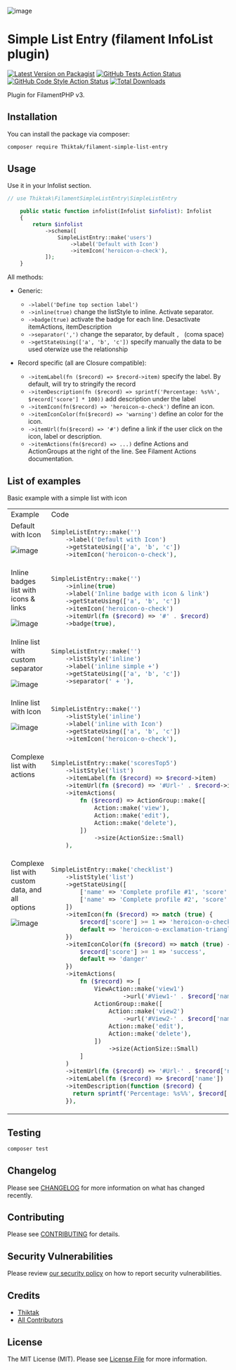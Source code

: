 ![image](https://github.com/Thiktak/filament-simple-list-entry/assets/1201486/4744075f-944e-493d-8df9-4ccbffb80446)


# Simple List Entry (filament InfoList plugin)

[![Latest Version on Packagist](https://img.shields.io/packagist/v/Thiktak/filament-simple-list-entry.svg?style=flat-square)](https://packagist.org/packages/Thiktak/filament-simple-list-entry)
[![GitHub Tests Action Status](https://img.shields.io/github/actions/workflow/status/Thiktak/filament-simple-list-entry/run-tests.yml?branch=main&label=tests&style=flat-square)](https://github.com/Thiktak/filament-simple-list-entry/actions?query=workflow%3Arun-tests+branch%3Amain)
[![GitHub Code Style Action Status](https://img.shields.io/github/actions/workflow/status/Thiktak/filament-simple-list-entry/fix-php-code-style-issues.yml?branch=main&label=code%20style&style=flat-square)](https://github.com/Thiktak/filament-simple-list-entry/actions?query=workflow%3A"Fix+PHP+code+style+issues"+branch%3Amain)
[![Total Downloads](https://img.shields.io/packagist/dt/Thiktak/filament-simple-list-entry.svg?style=flat-square)](https://packagist.org/packages/Thiktak/filament-simple-list-entry)


Plugin for FilamentPHP v3.


## Installation

You can install the package via composer:

```bash
composer require Thiktak/filament-simple-list-entry
```

## Usage

Use it in your Infolist section.

```php
// use Thiktak\FilamentSimpleListEntry\SimpleListEntry

    public static function infolist(Infolist $infolist): Infolist
    {
        return $infolist
            ->schema([
                SimpleListEntry::make('users')
                    ->label('Default with Icon')
                    ->itemIcon('heroicon-o-check'),
            ]);
    }
```

All methods:

* Generic:
    * ```->label('Define top section label')```
    * ```->inline(true)``` change the listStyle to inline. Activate separator.
    * ```->badge(true)``` activate the badge for each line. Desactivate itemActions, itemDescription
    * ```->separator(',')``` change the separator, by default ```, ``` (coma space)
    * ```->getStateUsing(['a', 'b', 'c'])``` specify manually the data to be used oterwize use the relationship

* Record specific (all are Closure compatible):
    * ```->itemLabel(fn ($record) => $record->item)``` specify the label. By default, will try to stringify the record
    * ```->itemDescription(fn ($record) => sprintf('Percentage: %s%%', $record['score'] * 100))``` add description under the label
    * ```->itemIcon(fn($record) => 'heroicon-o-check')``` define an icon.
    * ```->itemIconColor(fn($record) => 'warning')``` define an color for the icon.
    * ```->itemUrl(fn($record) => '#')``` define a link if the user click on the icon, label or description.
    * ```->itemActions(fn($record) => ...)``` define Actions and ActionGroups at the right of the line. See Filament Actions documentation.

## List of examples

Basic example with a simple list with icon
<table>
    <tr>
        <td> Example </td> <td> Code </td>
    </tr>
    <!-- Example 1 -->
    <tr>
        <td valign="top">
            Default with Icon

![image](https://github.com/Thiktak/filament-simple-list-entry/assets/1201486/7e0ed37a-d4a2-495b-9256-97ed259c6db9)
        </td>
        <td>

```php
SimpleListEntry::make('')
    ->label('Default with Icon')
    ->getStateUsing(['a', 'b', 'c'])
    ->itemIcon('heroicon-o-check'),
```
</td>
    </tr>
    <!-- Example 2 -->
    <tr>
        <td valign="top">
            Inline badges list with icons & links

![image](https://github.com/Thiktak/filament-simple-list-entry/assets/1201486/d3d065a6-a6d1-4ae9-a14c-16ec4caa8897)
        </td>
        <td>

```php
SimpleListEntry::make('')
    ->inline(true)
    ->label('Inline badge with icon & link')
    ->getStateUsing(['a', 'b', 'c'])
    ->itemIcon('heroicon-o-check')
    ->itemUrl(fn ($record) => '#' . $record)
    ->badge(true),
```
</td>
    </tr>
    <!-- Example -->
    <tr>
        <td valign="top">
            Inline list with custom separator

![image](https://github.com/Thiktak/filament-simple-list-entry/assets/1201486/f5ed573c-0e89-4314-964c-a9c50117a1af)
        </td>
        <td>

```php
SimpleListEntry::make('')
    ->listStyle('inline')
    ->label('inline simple +')
    ->getStateUsing(['a', 'b', 'c'])
    ->separator(' + '),
```
</td>
    </tr>
    <!-- Example -->
    <tr>
        <td valign="top">
            Inline list with Icon
            
![image](https://github.com/Thiktak/filament-simple-list-entry/assets/1201486/abd4f68d-8704-4d3f-a8c9-90f8eeeaca11)
        </td>
        <td>

```php
SimpleListEntry::make('')
    ->listStyle('inline')
    ->label('inline with Icon')
    ->getStateUsing(['a', 'b', 'c'])
    ->itemIcon('heroicon-o-check'),
```
</td>
    </tr>
    <!-- Example -->
    <tr>
        <td valign="top">Complexe list with actions</td>
        <td>

```php
SimpleListEntry::make('scoresTop5')
    ->listStyle('list')
    ->itemLabel(fn ($record) => $record->item)
    ->itemUrl(fn ($record) => '#Url-' . $record->id)
    ->itemActions(
        fn ($record) => ActionGroup::make([
            Action::make('view'),
            Action::make('edit'),
            Action::make('delete'),
        ])
            ->size(ActionSize::Small)
    ),
```
</td>
    </tr>
    <!-- Example -->
    <tr>
        <td valign="top">
            Complexe list with custom data, and all options

![image](https://github.com/Thiktak/filament-simple-list-entry/assets/1201486/43716a49-84ea-4d80-bfcd-6d5b0bfa9624)
        </td>
        <td>

```php
SimpleListEntry::make('checklist')
    ->listStyle('list')
    ->getStateUsing([
        ['name' => 'Complete profile #1', 'score' => 1],
        ['name' => 'Complete profile #2', 'score' => .75]
    ])
    ->itemIcon(fn ($record) => match (true) {
        $record['score'] >= 1 => 'heroicon-o-check',
        default => 'heroicon-o-exclamation-triangle'
    })
    ->itemIconColor(fn ($record) => match (true) {
        $record['score'] >= 1 => 'success',
        default => 'danger'
    })
    ->itemActions(
        fn ($record) => [
            ViewAction::make('view1')
                    ->url('#View1-' . $record['name']),
            ActionGroup::make([
                Action::make('view2')
                    ->url('#View2-' . $record['name']),
                Action::make('edit'),
                Action::make('delete'),
            ])
                ->size(ActionSize::Small)
        ]
    )
    ->itemUrl(fn ($record) => '#Url-' . $record['name'])
    ->itemLabel(fn ($record) => $record['name'])
    ->itemDescription(function ($record) {
      return sprintf('Percentage: %s%%', $record['score'] * 100)
    }),
```
</td>
    </tr>
</table>


## Testing

```bash
composer test
```

## Changelog

Please see [CHANGELOG](CHANGELOG.md) for more information on what has changed recently.

## Contributing

Please see [CONTRIBUTING](.github/CONTRIBUTING.md) for details.

## Security Vulnerabilities

Please review [our security policy](../../security/policy) on how to report security vulnerabilities.

## Credits

- [Thiktak](https://github.com/:Thiktak)
- [All Contributors](../../contributors)

## License

The MIT License (MIT). Please see [License File](LICENSE.md) for more information.
